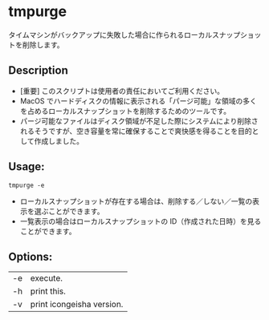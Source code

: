 # tmpurge
タイムマシンがバックアップに失敗した場合に作られるローカルスナップショットを削除します。	

## Description
- [重要] このスクリプトは使用者の責任においてご利用ください。
- MacOS でハードディスクの情報に表示される「パージ可能」な領域の多くを占めるローカルスナップショットを削除するためのツールです。
- パージ可能なファイルはディスク領域が不足した際にシステムにより削除されるそうですが、空き容量を常に確保することで爽快感を得ることを目的として作成しました。

## Usage:
```
tmpurge -e
```

- ローカルスナップショットが存在する場合は、削除する／しない／一覧の表示を選ぶことができます。
- 一覧表示の場合はローカルスナップショットの ID（作成された日時）を見ることができます。

## Options:
|      |                           |
| :--- | ------                    |
| -e   | execute.                  |
| -h   | print this.               |
| -v   | print icongeisha version. |
